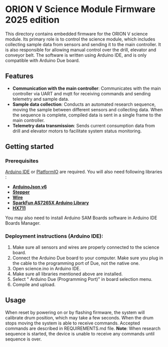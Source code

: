 # ORION V Science Module Firmware 2025 edition
This directory contains embedded firmware for the ORION V science module. Its primary role is to control the science module, which includes collecting sample data from sensors and sending
it to the main controller. It is also responsible for allowing manual control over the drill, elevator and conveyor belt.
The software is written using Arduino IDE, and is only compatible with Arduino Due board.

## Features
* **Communication with the main controller**:
Communicates with the main controller via UART and mqtt for receiving commands and sending telemetry and sample data.
* **Sample data collection**: Conducts an automated research sequence, moving the sample between different sensors and collecting data.
When the sequence is complete, compiled data is sent in a single frame to the main controller.
* **Telemetry data transmission**: Sends current consumption data from drill and elevator motors to facilitate system status monitoring.

## Getting started
### Prerequisites
[Arduino IDE](https://www.arduino.cc/en/software/) or [PlatformIO](https://platformio.org/) are required.
You will also need following libraries :
* **[ArduinoJson v6](https://arduinojson.org/v6/)**
* **[Stepper](https://docs.arduino.cc/libraries/stepper/)**
* **[Wire](https://docs.arduino.cc/language-reference/en/functions/communication/wire/)**
* **[SparkFun AS7265X Arduino Library](https://github.com/sparkfun/SparkFun_AS7265X_Arduino_Library)**
* **[HX711](https://github.com/RobTillaart/HX711)**

You may also need to install Arduino SAM Boards software in Arduino IDE Boards Manager.

### Deployment instructions (Arduino IDE):
1. Make sure all sensors and wires are properly connected to the science board.
2. Connect the Arduino Due board to your computer. Make sure you plug in the cable to the programming port of Due, not the native one.
3. Open science.ino in Arduino IDE.
4. Make sure all libraries mentioned above are installed.
5. Select " Arduino Due (Programming Port)" in board selection menu.
6. Compile and upload.

## Usage
When reset by powering on or by flashing firmware, the system will calibrate drum position, which may take a few seconds.
When the drum stops moving the system is able to receive commands. Accepted commands are described in REQUIREMENTS.md file.
**Note**: When research sequence is started, the device is unable to receive any commands until sequence is over.
